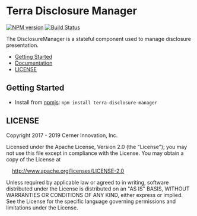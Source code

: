 # Terra Disclosure Manager

[![NPM version](https://badgen.net/npm/v/terra-disclosure-manager)](https://www.npmjs.org/package/terra-disclosure-manager)
[![Build Status](https://badgen.net/travis/cerner/terra-framework)](https://travis-ci.org/cerner/terra-framework)

The DisclosureManager is a stateful component used to manage disclosure presentation.

- [Getting Started](#getting-started)
- [Documentation](https://github.com/cerner/terra-framework/tree/master/packages/terra-disclosure-manager/docs)
- [LICENSE](#license)

## Getting Started

- Install from [npmjs](https://www.npmjs.com): `npm install terra-disclosure-manager`

## LICENSE

Copyright 2017 - 2019 Cerner Innovation, Inc.

Licensed under the Apache License, Version 2.0 (the "License"); you may not use this file except in compliance with the License. You may obtain a copy of the License at

&nbsp;&nbsp;&nbsp;&nbsp;http://www.apache.org/licenses/LICENSE-2.0

Unless required by applicable law or agreed to in writing, software distributed under the License is distributed on an "AS IS" BASIS, WITHOUT WARRANTIES OR CONDITIONS OF ANY KIND, either express or implied. See the License for the specific language governing permissions and limitations under the License.
